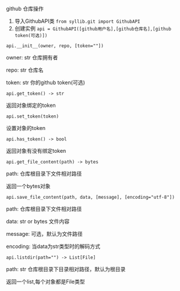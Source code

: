 github 仓库操作
1. 导入GithubAPI类 `from syllib.git import GithubAPI`
2. 创建实例 `api = GithubAPI([github用户名],[github仓库名],[github token(可选)])`

`api.__init__(owner, repo, [token=""])`

owner: str 仓库拥有者

repo: str 仓库名

token: str 你的github token(可选)

`api.get_token() -> str`

返回对象绑定的token

`api.set_token(token)`

设置对象的token

`api.has_token() -> bool`

返回对象有没有绑定token

`api.get_file_content(path) -> bytes`

path: 仓库根目录下文件相对路径

返回一个bytes对象

`api.save_file_content(path, data, [message], [encoding="utf-8"])`

path: 仓库根目录下文件相对路径

data: str or bytes 文件内容

message: 可选，默认为文件路径

encoding: 当data为str类型时的解码方式

`api.listdir(path="") -> List[File]`

path: str 仓库根目录下目录相对路径，默认为根目录

返回一个list,每个对象都是File类型

